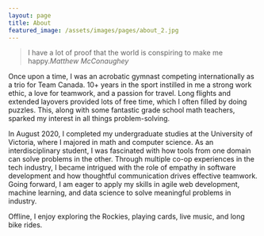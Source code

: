 ```yaml
---
layout: page
title: About
featured_image: /assets/images/pages/about_2.jpg
---
```


>I have a lot of proof that the world is conspiring to make me happy.<cite>Matthew McConaughey</cite>

Once upon a time, I was an acrobatic gymnast competing internationally as a trio for Team Canada. 10+ years in the sport instilled in me a strong work ethic, a love for teamwork, and a passion for travel. Long flights and extended layovers provided lots of free time, which I often filled by doing puzzles. This, along with some fantastic grade school math teachers, sparked my interest in all things problem-solving.

In August 2020, I completed my undergraduate studies at the University of Victoria, where I majored in math and computer science. As an interdisciplinary student, I was fascinated with how tools from one domain can solve problems in the other. Through multiple co-op experiences in the tech industry, I became intrigued with the role of empathy in software development and how thoughtful communication drives effective teamwork. Going forward, I am eager to apply my skills in agile web development, machine learning, and data science to solve meaningful problems in industry.

Offline, I enjoy exploring the Rockies, playing cards, live music, and long bike rides.